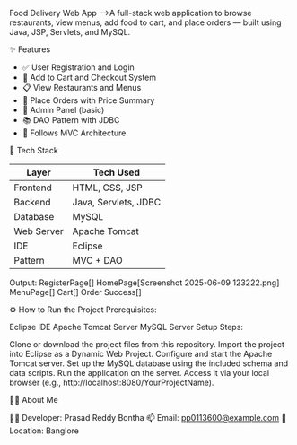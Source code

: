 Food Delivery Web App
-->A full-stack web application to browse restaurants, view menus, add food to cart, and place orders — built using Java, JSP, Servlets, and MySQL.

 
 ✨ Features

- ✅ User Registration and Login
- 🛒 Add to Cart and Checkout System
- 📋 View Restaurants and Menus
- 🧾 Place Orders with Price Summary
- 👤 Admin Panel (basic)
- 📚 DAO Pattern with JDBC
- 🧱 Follows MVC Architecture.


 🧠 Tech Stack

| Layer       | Tech Used                      |
|-------------|--------------------------------|
| Frontend    | HTML, CSS, JSP                 |
| Backend     | Java, Servlets, JDBC           |
| Database    | MySQL                          |
| Web Server  | Apache Tomcat                  |
| IDE         | Eclipse                        |
| Pattern     | MVC + DAO                      |








Output:
RegisterPage[]
HomePage[Screenshot 2025-06-09 123222.png]
MenuPage[]
Cart[]
Order Success[]



⚙️ How to Run the Project
Prerequisites:

Eclipse IDE
Apache Tomcat Server
MySQL Server
Setup Steps:

Clone or download the project files from this repository.
Import the project into Eclipse as a Dynamic Web Project.
Configure and start the Apache Tomcat server.
Set up the MySQL database using the included schema and data scripts.
Run the application on the server.
Access it via your local browser (e.g., http://localhost:8080/YourProjectName).

 🙋‍♂️ About Me

👨‍💻 Developer: Prasad Reddy Bontha
📫 Email: pp0113600@example.com
📌 Location: Banglore
